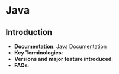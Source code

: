 # Java  
## Introduction
- **Documentation**: [Java Documentation](../../documentation.md#java)
- **Key Terminologies**:
- **Versions and major feature introduced**:
- **FAQs**:



